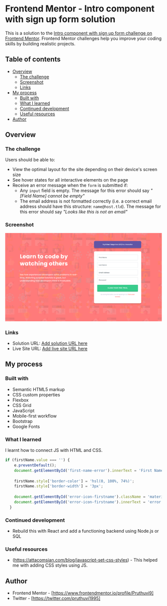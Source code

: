 # Frontend Mentor - Intro component with sign up form solution

This is a solution to the [Intro component with sign up form challenge on Frontend Mentor](https://www.frontendmentor.io/challenges/intro-component-with-signup-form-5cf91bd49edda32581d28fd1). Frontend Mentor challenges help you improve your coding skills by building realistic projects. 

## Table of contents

- [Overview](#overview)
  - [The challenge](#the-challenge)
  - [Screenshot](#screenshot)
  - [Links](#links)
- [My process](#my-process)
  - [Built with](#built-with)
  - [What I learned](#what-i-learned)
  - [Continued development](#continued-development)
  - [Useful resources](#useful-resources)
- [Author](#author)


## Overview

### The challenge

Users should be able to:

- View the optimal layout for the site depending on their device's screen size
- See hover states for all interactive elements on the page
- Receive an error message when the `form` is submitted if:
  - Any `input` field is empty. The message for this error should say *"[Field Name] cannot be empty"*
  - The email address is not formatted correctly (i.e. a correct email address should have this structure: `name@host.tld`). The message for this error should say *"Looks like this is not an email"*

### Screenshot

![](./Screenshot.png)

### Links

- Solution URL: [Add solution URL here](https://github.com/Pruthuvi9/intro-component-with-signup-form-master)
- Live Site URL: [Add live site URL here](https://pruthuvi9.github.io/intro-component-with-signup-form-master/)

## My process

### Built with

- Semantic HTML5 markup
- CSS custom properties
- Flexbox
- CSS Grid
- JavaScript
- Mobile-first workflow
- Bootstrap
- Google Fonts

### What I learned

I learnt how to connect JS with HTML and CSS.

```js
if (firstName.value === '') {
    e.preventDefault();
    document.getElementById('first-name-error').innerText = 'First Name cannot be empty';
    
    firstName.style['border-color'] = 'hsl(0, 100%, 74%)';
    firstName.style['border-width'] = '3px';

    document.getElementById('error-icon-firstname').className = 'material-icons-outlined md-24';
    document.getElementById('error-icon-firstname').innerText = 'error';
  }
```

### Continued development

- Rebuild this with React and add a functioning backend using Node.js or SQL

### Useful resources

- (https://attacomsian.com/blog/javascript-set-css-styles) - This helped me with adding CSS styles using JS.


## Author

- Frontend Mentor - [https://www.frontendmentor.io/profile/Pruthuvi9]
- Twitter - [https://twitter.com/pruthuvi1995]


